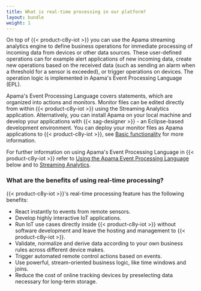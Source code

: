 ```yaml
---
title: What is real-time processing in our platform?
layout: bundle
weight: 1
---
```


On top of {{< product-c8y-iot >}} you can use the Apama streaming analytics engine to define business operations for immediate processing of incoming data from devices or other data sources. These user-defined operations can for example alert applications of new incoming data, create new operations based on the received data (such as sending an alarm when a threshold for a sensor is exceeded), or trigger operations on devices. The operation logic is implemented in Apama's Event Processing Language (EPL).

Apama's Event Processing Language covers statements, which are organized into actions and monitors. Monitor files can be edited directly from within {{< product-c8y-iot >}} using the Streaming Analytics application. Alternatively, you can install Apama on your local machine and develop your applications with {{< sag-designer >}} - an Eclipse-based development environment. You can deploy your monitor files as Apama applications to {{< product-c8y-iot >}}, see [Basic functionality](/streaming-analytics/epl-apps/#basic-functionality) for more information.

For further information on using Apama's Event Processing Language in {{< product-c8y-iot >}} refer to [Using the Apama Event Processing Language](/concepts/realtime/using-epl) below and to [Streaming Analytics](/streaming-analytics/overview-analytics/).


### What are the benefits of using real-time processing?

{{< product-c8y-iot >}}'s real-time processing feature has the following benefits:

- React instantly to events from remote sensors.
- Develop highly interactive IoT applications.
- Run IoT use cases directly inside {{< product-c8y-iot >}} without software development and leave the hosting and management to {{< product-c8y-iot >}}.
- Validate, normalize and derive data according to your own business rules across different device makes.
- Trigger automated remote control actions based on events.
- Use powerful, stream-oriented business logic, like time windows and joins.
- Reduce the cost of online tracking devices by preselecting data necessary for long-term storage.
